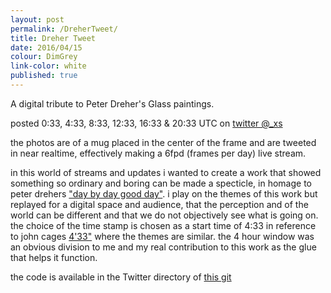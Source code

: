 ```yaml
---
layout: post
permalink: /DreherTweet/
title: Dreher Tweet
date: 2016/04/15
colour: DimGrey
link-color: white
published: true
---
```


A digital tribute to Peter Dreher's Glass paintings.

posted 0:33, 4:33, 8:33, 12:33, 16:33 & 20:33 UTC on [twitter @\_xs](http://twitter.com/\_xs)

the photos are of a mug placed in the center of the frame and are tweeted in near realtime, effectively making a 6fpd (frames per day) live stream.

in this world of streams and updates i wanted to create a work that showed something so ordinary and boring can be made a specticle, in homage to peter drehers ["day by day good day"]. i play on the themes of this work but replayed for a digital space and audience, that the perception and of the world can be different and that we do not objectively see what is going on. the choice of the time stamp is chosen as a start time of 4:33 in reference to john cages [4'33"] where the themes are similar. the 4 hour window was an obvious division to me and my real contribution to this work as the glue that helps it function.

the code is available in the Twitter directory of [this git]

["day by day good day"]: https://en.wikipedia.org/wiki/Peter_Dreher#Tag_um_Tag_guter_Tag_.2F_Day_by_Day_good_Day
[4'33"]: https://en.wikipedia.org/wiki/4%E2%80%B233%E2%80%B3
[this git]: https://github.com/ixt/Scripts/
